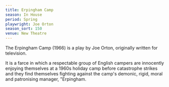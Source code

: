 ```yaml
---
title: Erpingham Camp
season: In House
period: Spring
playwright: Joe Orton
season_sort: 150
venue: New Theatre
---
```



The Erpingham Camp (1966) is a play by Joe Orton, originally written for television.

It is a farce in which a respectable group of English campers are innocently enjoying themselves at a 1960s holiday camp before catastrophe strikes and they find themselves fighting against the camp's demonic, rigid, moral and patronising manager, "Erpingham.
